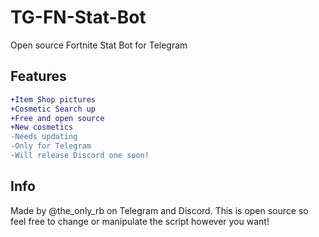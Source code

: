 # TG-FN-Stat-Bot
Open source Fortnite Stat Bot for Telegram

## Features
```diff
+Item Shop pictures
+Cosmetic Search up
+Free and open source
+New cosmetics
-Needs updating
-Only for Telegram
-Will release Discord one soon!
```

## Info
Made by @the_only_rb on Telegram and Discord. This is open source so feel free to change or manipulate the script however you want!
